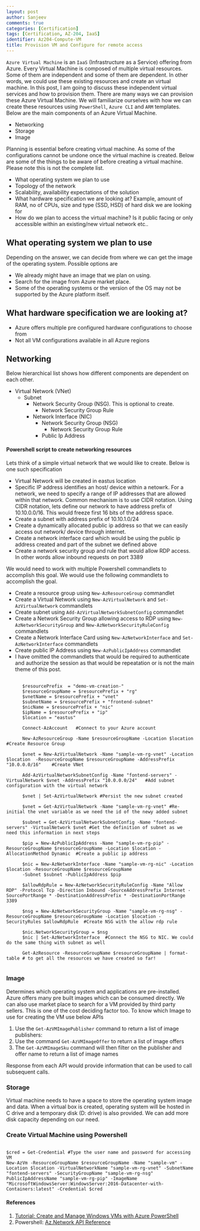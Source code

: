 ```yaml
---
layout: post
author: Sanjeev
comments: true
categories: [Certification]
tags: [Certification, AZ-204, IaaS]
identifier: Az204-Compute-VM
title: Provision VM and Configure for remote access
---
```


``Azure Virtual Machine`` is an ``IaaS`` (Infrastructure as a Service) offering from Azure. Every Virtual Machine is composed of multiple virtual resources. Some of them are independent and some of them are dependent. In other words, we could use these existing resources and create an virtual machine. In this post, I am going to discuss these independent virtual services and how to provision them. There are many ways we can provision these Azure Virtual Machine. We will familiarize ourselves with how we can create these resources using ``PowerShell``, ``Azure CLI`` and ``ARM`` templates. Below are the main components of an Azure Virtual Machine.

+ Networking
+ Storage
+ Image

Planning is essential before creating virtual machine. As some of the configurations cannot be undone once the virtual machine is created. Below are some of the things to be aware of before creating a virtual machine. Please note this is not the complete list.
+ What operating system we plan to use
+ Topology of the network
+ Scalability, availability expectations of the solution
+ What hardware specification we are looking at? Example, amount of RAM, no of CPUs, size and type (SSD, HSD) of hard disk we are looking for
+ How do we plan to access the virtual machine? Is it public facing or only accessible within an existing/new virtual network etc..

## What operating system we plan to use
Depending on the answer, we can decide from where we can get the image of the operating system. Possible options are
+ We already might have an image that we plan on using.
+ Search for the image from Azure market place.
+ Some of the operating systems or the version of the OS may not be supported by the Azure platform itself.

## What hardware specification we are looking at?
+ Azure offers multiple pre configured hardware configurations to choose from
+ Not all VM configurations available in all Azure regions

## Networking
Below hierarchical list shows how different components are dependent on each other.

+ Virtual Network (VNet)
  + Subnet
    + Network Security Group (NSG). This is optional to create.
       + Network Security Group Rule
    + Network Interface (NIC)
      + Network Security Group (NSG)
        + Network Security Group Rule
      + Public Ip Address

#### Powershell script to create networking resources
Lets think of a simple virtual network that we would like to create. Below is one such specification
- Virtual Network will be created in eastus location
- Specific IP address identifies an host/ device within a netowrk. For a network, we need to specify a range of IP addresses that are allowed within that network. Common mechanism is to use CIDR notation. Using CIDR notation, lets define our network to have address prefix of 10.10.0.0/16. This would freeze first 16 bits of the address space. 
- Create a subnet with address prefix of 10.10.1.0/24
- Create a dynamically allocated public ip address so that we can easily access out network/ device through internet.
- Create a network interface card which would be using the public ip address created and part of the subnet we defined above
- Create a network security group and rule that would allow RDP access. In other words allow inbound requests on port 3389

We would need to work with multiple Powershell commandlets to accomplish this goal. We would use the following commandlets to accomplish the goal.
+ Create a resource group using ```New-AzResourceGroup``` commandlet
+ Create a Virtual Network using ```New-AzVirtualNetwork``` and ```Set-AzVirtualNetwork``` commandlets
+ Create subnet using ```Add-AzVirtualNetworkSubnetConfig``` commandlet
+ Create a Network Security Group allowing access to RDP using ```New-AzNetworkSecurityGroup``` and ```New-AzNetworkSecurityRuleConfig``` commandlets 
+ Create a Network Interface Card using ```New-AzNetworkInterface``` and ```Set-AzNetworkInterface``` commandlets
+ Create public IP Address using ```New-AzPublicIpAddress``` commandlet
+ I have omitted the commandlets that would be required to authenticate and authorize the session as that would be repeatation or is not the main theme of this post. 

<pre>
    <code class="powershell">
      $resourcePrefix  = "demo-vm-creation-"
      $resourceGroupName = $resourcePrefix + "rg"
      $vnetName = $resourcePrefix + "vnet"
      $subnetName = $resourcePrefix + "frontend-subnet"
      $nicName = $resourcePrefix + "nic"
      $ipName = $resourcePrefix + "ip"
      $location = "eastus"

      Connect-AzAccount   #Connect to your Azure account

      New-AzResourceGroup -Name $resourceGroupName -Location $location   #Create Resource Group

      $vnet = New-AzVirtualNetwork -Name "sample-vm-rg-vnet" -Location $location  -ResourceGroupName $resourceGroupName -AddressPrefix "10.0.0.0/16"    #Create VNet

      Add-AzVirtualNetworkSubnetConfig -Name "fontend-servers" -VirtualNetwork $vnet -AddressPrefix "10.0.0.0/24"   #Add subnet configuration with the virtual network

      $vnet | Set-AzVirtualNetwork #Persist the new subnet created

      $vnet = Get-AzVirtualNetwork -Name "sample-vm-rg-vnet" #Re-initial the vnet variable as we need the id of the newy added subnet

      $subnet = Get-AzVirtualNetworkSubnetConfig -Name "fontend-servers" -VirtualNetwork $vnet #Get the definition of subnet as we need this information in next steps

      $pip = New-AzPublicIpAddress -Name "sample-vm-rg-pip" -ResourceGroupName $resourceGroupName -Location $location -AllocationMethod Dynamic  #Create a public ip address

      $nic = New-AzNetworkInterface -Name "sample-vm-rg-nic" -Location $location -ResourceGroupName $resourceGroupName 
      -Subnet $subnet -PublicIpAddress $pip

      $allowRdpRule = New-AzNetworkSecurityRuleConfig -Name "Allow RDP" -Protocol Tcp -Direction Inbound -SourceAddressPrefix Internet -SourcePortRange * -DestinationAddressPrefix * -DestinationPortRange 3389

      $nsg = New-AzNetworkSecurityGroup -Name "sample-vm-rg-nsg" -ResourceGroupName $resourceGroupName -Location $location -SecurityRules $allowRdpRule  #Create NSG with the allow rdp rule

      $nic.NetworkSecurityGroup = $nsg
      $nic | Set-AzNetworkInterface  #Connect the NSG to NIC. We could do the same thing with subnet as well

      Get-AzResource -ResourceGroupName $resourceGroupName | format-table # to get all the resources we have created so far!
      </code>
</pre>

### Image

Determines which operating system and applications are pre-installed. Azure offers many pre built images which can be consumed directly. We can also use market place to search for a VM provided by third party sellers. This is one of the cost deciding factor too. To know which Image to use for creating the VM use below APIs

1. Use the ```Get-AzVMImagePublisher``` command to return a list of image publishers:
1. Use the command ```Get-AzVMImageOffer``` to return a list of image offers
1. The ```Get-AzVMImageSku``` command will then filter on the publisher and offer name to return a list of image names

Response from each API would provide information that can be used to call subsequent calls. 

### Storage

Virtual machine needs to have a space to store the operating system image and data. When a virtual box is created, operating system will be hosted in C drive and a temporary disk (D: drive) is also provided. We can add more disk capacity depending on our need.

### Create Virtual Machine using Powershell

<pre><code class="powershell">
$cred = Get-Credential #Type the user name and password for accessing VM
New-AzVm -ResourceGroupName $resourceGroupName -Name "sample-vm" -Location $location -VirtualNetworkName "sample-vm-rg-vnet" -SubnetName "fontend-servers" -SecurityGroupName "sample-vm-rg-nsg" PublicIpAddressName "sample-vm-rg-pip" -ImageName "MicrosoftWindowsServer:WindowsServer:2016-Datacenter-with-Containers:latest" -Credential $cred
</code></pre>

#### References
1. [Tutorial: Create and Manage Windows VMs with Azure PowerShell](https://docs.microsoft.com/en-us/azure/virtual-machines/windows/tutorial-manage-vm?WT.mc_id=thomasmaurer-blog-thmaure)
1. Powershell: [Az.Network API Reference](https://docs.microsoft.com/en-us/powershell/module/az.network/?view=azps-4.3.0)

<script>hljs.initHighlightingOnLoad();</script>
